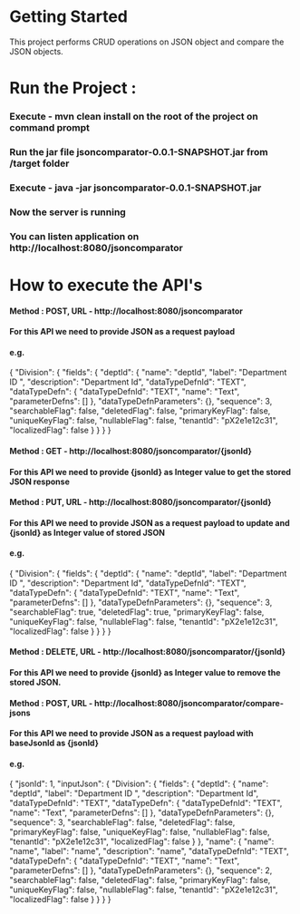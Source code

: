 # Getting Started
 This project performs CRUD operations on JSON object and compare the JSON objects.
# Run the Project :
 ### Execute - mvn clean install on the root of the project on command prompt
 ### Run the jar file jsoncomparator-0.0.1-SNAPSHOT.jar from /target folder
 ### Execute - java -jar jsoncomparator-0.0.1-SNAPSHOT.jar
 ### Now the server is running
 ### You can listen application on http://localhost:8080/jsoncomparator
# How to execute the API's
  #### Method : POST, URL - http://localhost:8080/jsoncomparator
  #### For this API we need to provide JSON as a request payload 
  #### e.g.
  {
    "Division": {
      "fields": {
        "deptId": {
          "name": "deptId",
          "label": "Department ID ",
          "description": "Department Id",
          "dataTypeDefnId": "TEXT",
          "dataTypeDefn": {
            "dataTypeDefnId": "TEXT",
            "name": "Text",
            "parameterDefns": []
          },
          "dataTypeDefnParameters": {},
          "sequence": 3,
          "searchableFlag": false,
          "deletedFlag": false,
          "primaryKeyFlag": false,
          "uniqueKeyFlag": false,
          "nullableFlag": false,
          "tenantId": "pX2e1e12c31",
          "localizedFlag": false
        }
      }
    }
  }

  #### Method : GET - http://localhost:8080/jsoncomparator/{jsonId}
  #### For this API we need to provide {jsonId} as Integer value to get the stored JSON response
  
  #### Method : PUT, URL - http://localhost:8080/jsoncomparator/{jsonId}
  #### For this API we need to provide JSON as a request payload to update and {jsonId} as Integer value of stored JSON 
  #### e.g.
  {
    "Division": {
      "fields": {
        "deptId": {
          "name": "deptId",
          "label": "Department ID ",
          "description": "Department Id",
          "dataTypeDefnId": "TEXT",
          "dataTypeDefn": {
            "dataTypeDefnId": "TEXT",
            "name": "Text",
            "parameterDefns": []
          },
          "dataTypeDefnParameters": {},
          "sequence": 3,
          "searchableFlag": true,
          "deletedFlag": true,
          "primaryKeyFlag": false,
          "uniqueKeyFlag": false,
          "nullableFlag": false,
          "tenantId": "pX2e1e12c31",
          "localizedFlag": false
        }
      }
    }
  }

#### Method : DELETE, URL - http://localhost:8080/jsoncomparator/{jsonId}
#### For this API we need to provide {jsonId} as Integer value to remove the stored JSON.

#### Method : POST, URL - http://localhost:8080/jsoncomparator/compare-jsons
#### For this API we need to provide JSON as a request payload with baseJsonId as {jsonId}
#### e.g.
 {
  "jsonId": 1,
  "inputJson": {
    "Division": {
      "fields": {
        "deptId": {
          "name": "deptId",
          "label": "Department ID ",
          "description": "Department Id",
          "dataTypeDefnId": "TEXT",
          "dataTypeDefn": {
            "dataTypeDefnId": "TEXT",
            "name": "Text",
            "parameterDefns": []
          },
          "dataTypeDefnParameters": {},
          "sequence": 3,
          "searchableFlag": false,
          "deletedFlag": false,
          "primaryKeyFlag": false,
          "uniqueKeyFlag": false,
          "nullableFlag": false,
          "tenantId": "pX2e1e12c31",
          "localizedFlag": false
        }
      },
      "name": {
        "name": "name",
        "label": "name",
        "description": "name",
        "dataTypeDefnId": "TEXT",
        "dataTypeDefn": {
          "dataTypeDefnId": "TEXT",
          "name": "Text",
          "parameterDefns": []
        },
        "dataTypeDefnParameters": {},
        "sequence": 2,
        "searchableFlag": false,
        "deletedFlag": false,
        "primaryKeyFlag": false,
        "uniqueKeyFlag": false,
        "nullableFlag": false,
        "tenantId": "pX2e1e12c31",
        "localizedFlag": false
      }
    }
  }
}
